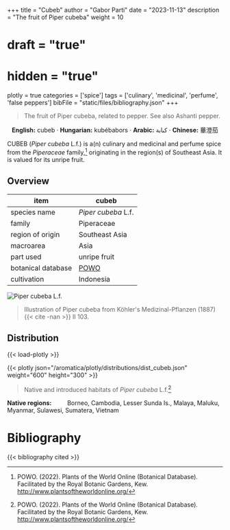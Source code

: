 +++
title = "Cubeb"
author = "Gabor Parti"
date = "2023-11-13"
description = "The fruit of Piper cubeba"
weight = 10
# draft = "true"
# hidden = "true"
plotly = true
categories = ['spice']
tags = ['culinary', 'medicinal', 'perfume', 'false peppers']
bibFile = "static/files/bibliography.json"
+++

>The fruit of Piper cubeba, related to pepper. See also Ashanti pepper. 

<center>

**English:** cubeb · **Hungarian:** kubébabors · **Arabic:** <span class="arabic-text" dir="rtl">كبابة</span> · **Chinese:** <span class="traditional-chinese-text">蓽澄茄</span> 

</center>

CUBEB (*Piper cubeba* L.f.) is a(n) culinary and medicinal and perfume spice from the *Piperaceae* family,[^powo] originating in the region(s) of Southeast Asia. It is valued for its unripe fruit.

[^powo]: POWO. (2022). Plants of the World Online (Botanical Database). Facilitated by the Royal Botanic Gardens, Kew. http://www.plantsoftheworldonline.org/

## Overview

|       item       |                       cubeb                       |
|------------------|---------------------------------------------------|
|   species name   |                *Piper cubeba* L.f.                |
|      family      |                     Piperaceae                    |
| region of origin |                   Southeast Asia                  |
|     macroarea    |                        Asia                       |
|     part used    |                    unripe fruit                   |
|botanical database|[POWO](https://powo.science.kew.org/taxon/681071-1)|
|    cultivation   |                     Indonesia                     |

![*Piper cubeba* L.f.](/images/illustrations/cubeb.png?width=40rem "Illustration of Piper cubeba from Köhler's Medizinal-Pflanzen (1887)")

>Illustration of Piper cubeba from Köhler's Medizinal-Pflanzen (1887){{< cite -nan >}} II 103.

## Distribution

{{< load-plotly >}}

{{< plotly json="/aromatica/plotly/distributions/dist_cubeb.json" weight="600" height="300" >}}

>Native and introduced habitats of *Piper cubeba* L.f.[^powo]

<p style="text-align:left;">

**Native regions:** &ensp; &ensp; &ensp; Borneo, Cambodia, Lesser Sunda Is., Malaya, Maluku, Myanmar, Sulawesi, Sumatera, Vietnam

</p>



# Bibliography

{{< bibliography cited >}}

